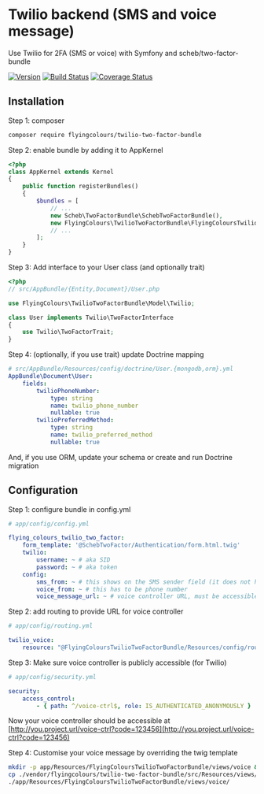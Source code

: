 # Twilio backend (SMS and voice message)

Use Twilio for 2FA (SMS or voice) with Symfony and scheb/two-factor-bundle

[![Version](https://img.shields.io/packagist/v/FlyingColours/twilio-two-factor-bundle.svg?style=flat-square)](https://packagist.org/packages/FlyingColours/twilio-two-factor-bundle)
[![Build Status](https://travis-ci.org/FlyingColours/twilio-two-factor-bundle.svg?branch=develop)](https://travis-ci.org/FlyingColours/twilio-two-factor-bundle)
[![Coverage Status](https://coveralls.io/repos/github/FlyingColours/twilio-two-factor-bundle/badge.svg?branch=develop)](https://coveralls.io/github/FlyingColours/twilio-two-factor-bundle?branch=develop)

## Installation

Step 1: composer

```bash
composer require flyingcolours/twilio-two-factor-bundle
```

Step 2: enable bundle by adding it to AppKernel


```php
<?php
class AppKernel extends Kernel
{
    public function registerBundles()
    {
        $bundles = [
            // ...
            new Scheb\TwoFactorBundle\SchebTwoFactorBundle(),
            new FlyingColours\TwilioTwoFactorBundle\FlyingColoursTwilioTwoFactorBundle(),
            // ...    
        ];
    }
}

```

Step 3: Add interface to your User class (and optionally trait)

```php
<?php
// src/AppBundle/{Entity,Document}/User.php

use FlyingColours\TwilioTwoFactorBundle\Model\Twilio;

class User implements Twilio\TwoFactorInterface
{
    use Twilio\TwoFactorTrait;
}
```

Step 4: (optionally, if you use trait) update Doctrine mapping

```yaml
# src/AppBundle/Resources/config/doctrine/User.{mongodb,orm}.yml
AppBundle\Document\User:
    fields:
        twilioPhoneNumber:
            type: string
            name: twilio_phone_number
            nullable: true
        twilioPreferredMethod:
            type: string
            name: twilio_preferred_method
            nullable: true
```

And, if you use ORM, update your schema or create and run Doctrine migration

## Configuration

Step 1: configure bundle in config.yml

```yaml
# app/config/config.yml

flying_colours_twilio_two_factor:
    form_template: '@SchebTwoFactor/Authentication/form.html.twig'
    twilio:
        username: ~ # aka SID
        password: ~ # aka token
    config:
        sms_from: ~ # this shows on the SMS sender field (it does not have to be a phone number)
        voice_from: ~ # this has to be phone number
        voice_message_url: ~ # voice controller URL, must be accessible from web
```

Step 2: add routing to provide URL for voice controller

```yaml
# app/config/routing.yml

twilio_voice:
    resource: "@FlyingColoursTwilioTwoFactorBundle/Resources/config/routing.yml"
```

Step 3: Make sure voice controller is publicly accessible (for Twilio)

```yaml
# app/config/security.yml

security:
    access_control:
        - { path: ^/voice-ctrl$, role: IS_AUTHENTICATED_ANONYMOUSLY }
```

Now your voice controller should be accessible at [http://you.project.url/voice-ctrl?code=123456](http://you.project.url/voice-ctrl?code=123456)

Step 4: Customise your voice message by overriding the twig template

```bash
mkdir -p app/Resources/FlyingColoursTwilioTwoFactorBundle/views/voice && \
cp ./vendor/flyingcolours/twilio-two-factor-bundle/src/Resources/views/voice/default.xml.twig \
./app/Resources/FlyingColoursTwilioTwoFactorBundle/views/voice/
```
